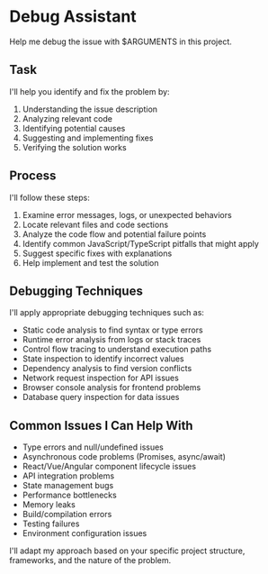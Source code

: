 # Debug Assistant

Help me debug the issue with $ARGUMENTS in this project.

## Task

I'll help you identify and fix the problem by:

1. Understanding the issue description
2. Analyzing relevant code
3. Identifying potential causes
4. Suggesting and implementing fixes
5. Verifying the solution works

## Process

I'll follow these steps:

1. Examine error messages, logs, or unexpected behaviors
2. Locate relevant files and code sections
3. Analyze the code flow and potential failure points
4. Identify common JavaScript/TypeScript pitfalls that might apply
5. Suggest specific fixes with explanations
6. Help implement and test the solution

## Debugging Techniques

I'll apply appropriate debugging techniques such as:

- Static code analysis to find syntax or type errors
- Runtime error analysis from logs or stack traces
- Control flow tracing to understand execution paths
- State inspection to identify incorrect values
- Dependency analysis to find version conflicts
- Network request inspection for API issues
- Browser console analysis for frontend problems
- Database query inspection for data issues

## Common Issues I Can Help With

- Type errors and null/undefined issues
- Asynchronous code problems (Promises, async/await)
- React/Vue/Angular component lifecycle issues
- API integration problems
- State management bugs
- Performance bottlenecks
- Memory leaks
- Build/compilation errors
- Testing failures
- Environment configuration issues

I'll adapt my approach based on your specific project structure, frameworks, and the nature of the problem.